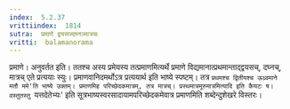 ```yaml
---
index:  5.2.37
vrittiindex:  1814
sutra:  प्रमाणे द्वयसज्दघ्नञ्मात्रचः
vritti:  balamanorama 
---
```


प्रमाणे। अनुवर्तत इति। ततश्च अस्य प्रमेयस्य तत्प्रमाणमित्यर्थे प्रमाणे विद्यमानात्प्रथमान्ताद्द्वयसच्, दघ्नच्, मात्रच् एते प्रत्ययाः स्युः। प्रमाणवानिदमर्थोऽत्र प्रत्ययार्थ इति भाष्ये स्पष्टम्। तत्र `प्रथमश्च द्वितीयश्च ऊध्र्वमाने मतौ ममे'ति भाष्ये उक्तम्। प्रमाणमिह परिच्छेदकमात्रम्, तत्र मात्रच्। प्रस्थमात्रमूरुमात्रमित्यादि इति कैयटः ष। वस्तुतस्तु `यत्तदेतेभ्यः' इति सूत्रभाष्यस्वरसादायामपरिच्छेदकमेवात्र प्रमाणमिति शब्देन्दुशेखरे विस्तरः। 

